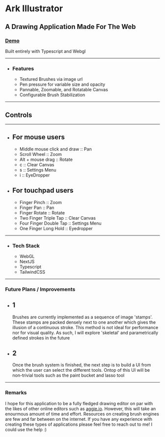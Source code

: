 # Ark Illustrator

## A Drawing Application Made For The Web
### [Demo](https://ark-pdintdmyx-craig-mellors-projects.vercel.app/)

Built entirely with Typescript and Webgl

---
- ### Features
  - Textured Brushes via image url
  - Pen pressure for variable size and opacity
  - Pannable, Zoomable, and Rotatable Canvas
  - Configurable Brush Stabilization

---
## Controls

---

- For mouse users
  - 
    - Middle mouse click and draw :: Pan 
    - Scroll Wheel :: Zoom
    - Alt + mouse drag :: Rotate
    - c :: Clear Canvas
    - s :: Settings Menu
    - i :: EyeDropper
- For touchpad users
  -
    - Finger Pinch :: Zoom
    - Finger Pan :: Pan
    - Finger Rotate :: Rotate
    - Two Finger Triple Tap :: Clear Canvas
    - Four Finger Double Tap :: Settings Menu
    - One Finger Long Hold :: Eyedropper

---
- ### Tech Stack
    - WebGL
    - NextJS
    - Typescript
    - TailwindCSS

---
### Future Plans / Improvements
   
 - 1
   -  
      Brushes are currently implemented as a sequence of image 'stamps'.
      These stamps are packed densely next to one another which gives the
      illusion of a continuous stroke. This method is not ideal for performance
      nor for visual quality. As such, I will explore 'skeletal' and parametrically defined
      strokes in the future
      
 - 2
   -  
      Once the brush system is finished, the next step is to build a UI
      from which the user can select the different tools. Ontop of this
      UI will be non-trivial tools such as the paint bucket and lasso
      tool

---
### Remarks

I hope for this application to be a fully fledged drawing editor on par with the likes
of other online editors such as [aggie.io](https://aggie.io/). However, this will take
an enourmous amount of time and effort. Resources on creating brush engines are few 
and far between on the internet. If you have any experience with creating these types
of applications please feel free to reach out to me! I could use the help :)
